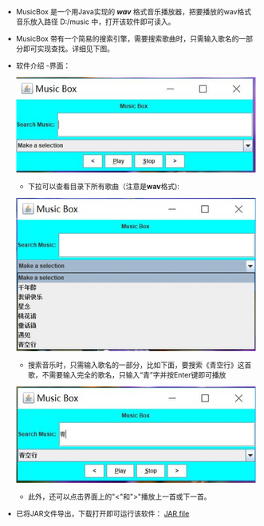 - MusicBox 是一个用Java实现的 ***wav*** 格式音乐播放器，把要播放的wav格式音乐放入路径 D:/music 中，打开该软件即可读入。
- MusicBox 带有一个简易的搜索引擎，需要搜索歌曲时，只需输入歌名的一部分即可实现查找。详细见下图。

- 软件介绍
  -界面：
  
  ![image](https://github.com/lianggaoquan/MusicBox/raw/master/asset/01.JPG)

  - 下拉可以查看目录下所有歌曲（注意是**wav**格式):
  
  ![image](https://github.com/lianggaoquan/MusicBox/raw/master/asset/02.jpg)

  - 搜索音乐时，只需输入歌名的一部分，比如下面，要搜索《青空行》这首歌，不需要输入完全的歌名，只输入“青”字并按Enter键即可播放
  
  ![image](https://github.com/lianggaoquan/MusicBox/raw/master/asset/03.JPG)
  
  - 此外，还可以点击界面上的"<"和">"播放上一首或下一首。

- 已将JAR文件导出，下载打开即可运行该软件： [JAR file](https://github.com/lianggaoquan/MusicBox/tree/master/JAR/MusicBox.jar)
